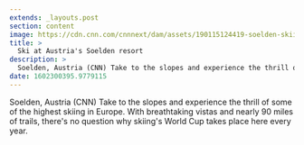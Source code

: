 ```yaml
--- 
extends: _layouts.post 
section: content 
image: https://cdn.cnn.com/cnnnext/dam/assets/190115124419-soelden-skiing-vr-cropped-super-tease.jpg 
title: > 
  Ski at Austria's Soelden resort 
description: > 
  Soelden, Austria (CNN) Take to the slopes and experience the thrill of some of the highest skiing in Europe.With breathtaking vistas and nearly 90 miles of trails, there's no question why skiing's World Cup takes place here every year. 
date: 1602300395.9779115 
--- 
```

Soelden, Austria (CNN) Take to the slopes and experience the thrill of some of the highest skiing in Europe. With breathtaking vistas and nearly 90 miles of trails, there's no question why skiing's World Cup takes place here every year.